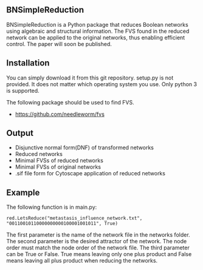 ## BNSimpleReduction
BNSimpleReduction is a Python package that reduces Boolean networks using algebraic and structural information. The FVS found in the reduced network can be applied to the original networks, thus enabling efficient control. The paper will soon be published.

## Installation
You can simply download it from this git repository. setup.py is not provided. It does not matter which operating system you use. Only python 3 is supported.

The following package should be used to find FVS.
* https://github.com/needleworm/fvs

## Output
- Disjunctive normal form(DNF) of transformed networks
- Reduced networks
- Minimal FVSs of reduced networks
- Minimal FVSs of original networks
- .sif file form for Cytoscape application of reduced networks

## Example
The following function is in main.py:
```
red.LetsReduce("metastasis_influence_network.txt", "00110010110000000000100001001011", True)
```

The first parameter is the name of the network file in the networks folder. The second parameter is the desired attractor of the network. The node order must match the node order of the network file. The third parameter can be True or False. True means leaving only one plus product and False means leaving all plus product when reducing the networks.
